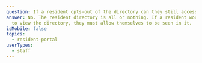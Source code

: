 ```yaml
---
question: If a resident opts-out of the directory can they still access it?
answer: No. The resident directory is all or nothing. If a resident would like
  to view the directory, they must allow themselves to be seen in it.
isMobile: false
topics:
  - resident-portal
userTypes:
  - staff
---
```

